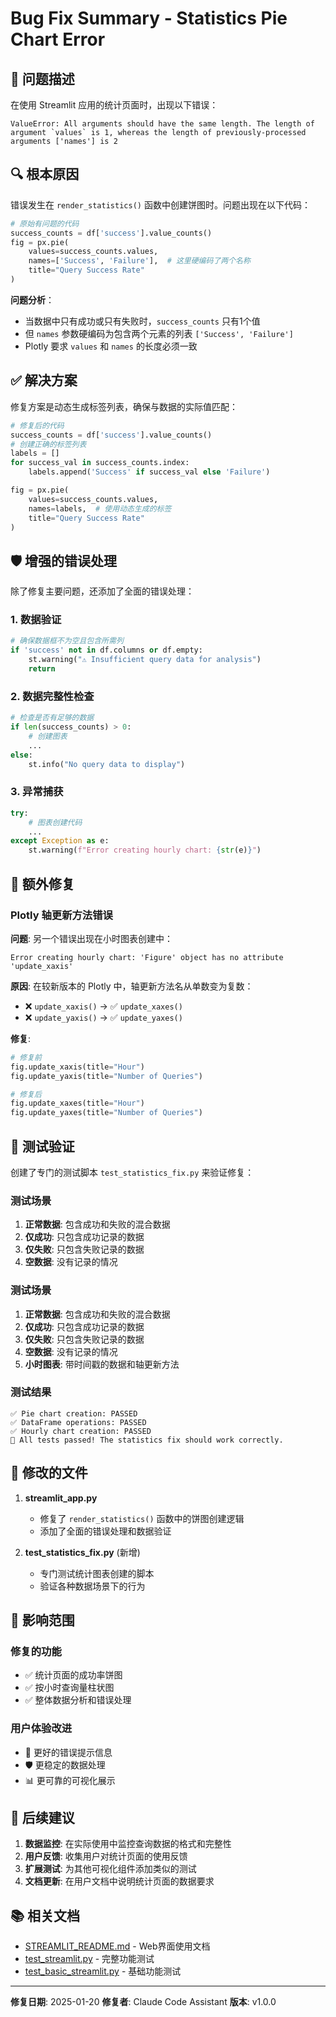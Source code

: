 # Bug Fix Summary - Statistics Pie Chart Error

## 🐛 问题描述

在使用 Streamlit 应用的统计页面时，出现以下错误：

```
ValueError: All arguments should have the same length. The length of argument `values` is 1, whereas the length of previously-processed arguments ['names'] is 2
```

## 🔍 根本原因

错误发生在 `render_statistics()` 函数中创建饼图时。问题出现在以下代码：

```python
# 原始有问题的代码
success_counts = df['success'].value_counts()
fig = px.pie(
    values=success_counts.values,
    names=['Success', 'Failure'],  # 这里硬编码了两个名称
    title="Query Success Rate"
)
```

**问题分析**：
- 当数据中只有成功或只有失败时，`success_counts` 只有1个值
- 但 `names` 参数硬编码为包含两个元素的列表 `['Success', 'Failure']`
- Plotly 要求 `values` 和 `names` 的长度必须一致

## ✅ 解决方案

修复方案是动态生成标签列表，确保与数据的实际值匹配：

```python
# 修复后的代码
success_counts = df['success'].value_counts()
# 创建正确的标签列表
labels = []
for success_val in success_counts.index:
    labels.append('Success' if success_val else 'Failure')

fig = px.pie(
    values=success_counts.values,
    names=labels,  # 使用动态生成的标签
    title="Query Success Rate"
)
```

## 🛡️ 增强的错误处理

除了修复主要问题，还添加了全面的错误处理：

### 1. 数据验证
```python
# 确保数据框不为空且包含所需列
if 'success' not in df.columns or df.empty:
    st.warning("⚠️ Insufficient query data for analysis")
    return
```

### 2. 数据完整性检查
```python
# 检查是否有足够的数据
if len(success_counts) > 0:
    # 创建图表
    ...
else:
    st.info("No query data to display")
```

### 3. 异常捕获
```python
try:
    # 图表创建代码
    ...
except Exception as e:
    st.warning(f"Error creating hourly chart: {str(e)}")
```

## 🔧 额外修复

### Plotly 轴更新方法错误

**问题**: 另一个错误出现在小时图表创建中：
```
Error creating hourly chart: 'Figure' object has no attribute 'update_xaxis'
```

**原因**: 在较新版本的 Plotly 中，轴更新方法名从单数变为复数：
- ❌ `update_xaxis()` → ✅ `update_xaxes()`
- ❌ `update_yaxis()` → ✅ `update_yaxes()`

**修复**:
```python
# 修复前
fig.update_xaxis(title="Hour")
fig.update_yaxis(title="Number of Queries")

# 修复后
fig.update_xaxes(title="Hour")
fig.update_yaxes(title="Number of Queries")
```

## 🧪 测试验证

创建了专门的测试脚本 `test_statistics_fix.py` 来验证修复：

### 测试场景
1. **正常数据**: 包含成功和失败的混合数据
2. **仅成功**: 只包含成功记录的数据
3. **仅失败**: 只包含失败记录的数据
4. **空数据**: 没有记录的情况

### 测试场景
1. **正常数据**: 包含成功和失败的混合数据
2. **仅成功**: 只包含成功记录的数据
3. **仅失败**: 只包含失败记录的数据
4. **空数据**: 没有记录的情况
5. **小时图表**: 带时间戳的数据和轴更新方法

### 测试结果
```
✅ Pie chart creation: PASSED
✅ DataFrame operations: PASSED
✅ Hourly chart creation: PASSED
🎉 All tests passed! The statistics fix should work correctly.
```

## 📁 修改的文件

1. **streamlit_app.py**
   - 修复了 `render_statistics()` 函数中的饼图创建逻辑
   - 添加了全面的错误处理和数据验证

2. **test_statistics_fix.py** (新增)
   - 专门测试统计图表创建的脚本
   - 验证各种数据场景下的行为

## 🎯 影响范围

### 修复的功能
- ✅ 统计页面的成功率饼图
- ✅ 按小时查询量柱状图
- ✅ 整体数据分析和错误处理

### 用户体验改进
- 🎨 更好的错误提示信息
- 🛡️ 更稳定的数据处理
- 📊 更可靠的可视化展示

## 🚀 后续建议

1. **数据监控**: 在实际使用中监控查询数据的格式和完整性
2. **用户反馈**: 收集用户对统计页面的使用反馈
3. **扩展测试**: 为其他可视化组件添加类似的测试
4. **文档更新**: 在用户文档中说明统计页面的数据要求

## 📚 相关文档

- [STREAMLIT_README.md](STREAMLIT_README.md) - Web界面使用文档
- [test_streamlit.py](test_streamlit.py) - 完整功能测试
- [test_basic_streamlit.py](test_basic_streamlit.py) - 基础功能测试

---

**修复日期**: 2025-01-20
**修复者**: Claude Code Assistant
**版本**: v1.0.0